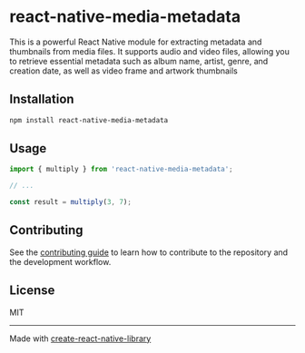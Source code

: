 # react-native-media-metadata

This is a powerful React Native module for extracting metadata and thumbnails from media files. It supports audio and video files, allowing you to retrieve essential metadata such as album name, artist, genre, and creation date, as well as video frame and artwork thumbnails

## Installation

```sh
npm install react-native-media-metadata
```

## Usage


```js
import { multiply } from 'react-native-media-metadata';

// ...

const result = multiply(3, 7);
```


## Contributing

See the [contributing guide](CONTRIBUTING.md) to learn how to contribute to the repository and the development workflow.

## License

MIT

---

Made with [create-react-native-library](https://github.com/callstack/react-native-builder-bob)
